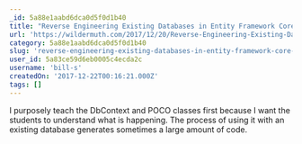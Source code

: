 ```yaml
---
_id: 5a88e1aabd6dca0d5f0d1b40
title: "Reverse Engineering Existing Databases in Entity Framework Core 2"
url: 'https://wildermuth.com/2017/12/20/Reverse-Engineering-Existing-Databases-in-Entity-Framework-Core-2'
category: 5a88e1aabd6dca0d5f0d1b40
slug: 'reverse-engineering-existing-databases-in-entity-framework-core-2'
user_id: 5a83ce59d6eb0005c4ecda2c
username: 'bill-s'
createdOn: '2017-12-22T00:16:21.000Z'
tags: []
---
```


I purposely teach the DbContext and POCO classes first because I want the students to understand what is happening. The process of using it with an existing database generates sometimes a large amount of code.
